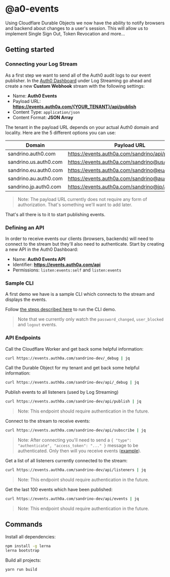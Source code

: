 # @a0-events

Using Cloudflare Durable Objects we now have the ability to notify browsers and backend about changes to a user's session. This will allow us to implement Single Sign Out, Token Revocation and more...

## Getting started

### Connecting your Log Stream

As a first step we want to send all of the Auth0 audit logs to our event publisher. In the [Auth0 Dashboard](https://manage.auth0.com/) under Log Streaming go ahead and create a new **Custom Webhook** stream with the following settings:

- Name: **Auth0 Events**
- Payload URL: **https://events.auth0a.com/{YOUR_TENANT}/api/publish**
- Content Type: `application/json`
- Content Format: **JSON Array**

The tenant in the payload URL depends on your actual Auth0 domain and locality. Here are the 5 different options you can use:

| Domain                | Payload URL                                       |
| --------------------- | ------------------------------------------------- |
| sandrino.auth0.com    | https://events.auth0a.com/sandrino/api/publish    |
| sandrino.us.auth0.com | https://events.auth0a.com/sandrino@us/api/publish |
| sandrino.eu.auth0.com | https://events.auth0a.com/sandrino@eu/api/publish |
| sandrino.au.auth0.com | https://events.auth0a.com/sandrino@au/api/publish |
| sandrino.jp.auth0.com | https://events.auth0a.com/sandrino@jp/api/publish |

> Note: The payload URL currently does not require any form of authorization. That's something we'll want to add later.

That's all there is to it to start publishing events.

### Defining an API

In order to receive events our clients (browsers, backends) will need to connect to the stream but they'll also need to authenticate. Start by creating a new API in the Auth0 Dashboard:

- Name: **Auth0 Events API**
- Identifier: **https://events.auth0a.com/api**
- Permissions: `listen:events:self` and `listen:events`

### Sample CLI

A first demo we have is a sample CLI which connects to the stream and displays the events.

Follow [the steps described here](./packages/demo-cli/README.md) to run the CLI demo.

> Note that we currently only watch the `password_changed`, `user_blocked` and `logout` events.

### API Endpoints

Call the Cloudflare Worker and get back some helpful information:

```bash
curl https://events.auth0a.com/sandrino-dev/_debug | jq
```

Call the Durable Object for my tenant and get back some helpful information:

```bash
curl https://events.auth0a.com/sandrino-dev/api/_debug | jq
```

Publish events to all listeners (used by Log Streaming)

```bash
curl https://events.auth0a.com/sandrino-dev/api/publish | jq
```

> Note: This endpoint should require authentication in the future.

Connect to the stream to receive events:

```bash
curl https://events.auth0a.com/sandrino-dev/api/subscribe | jq
```

> Note: After connecting you'll need to send a `{ "type": "authenticate", "access_token": "..." }` message to be authenticated. Only then will you receive events ([example](https://github.com/sandrinodimattia/auth0-session-events/blob/master/packages/demo-cli/lib/listener.js#L49-L54)).

Get a list of all listeners currently connected to the stream:

```bash
curl https://events.auth0a.com/sandrino-dev/api/listeners | jq
```

> Note: This endpoint should require authentication in the future.

Get the last 100 events which have been published:

```bash
curl https://events.auth0a.com/sandrino-dev/api/events | jq
```

> Note: This endpoint should require authentication in the future.

## Commands

Install all dependencies:

```bash
npm install -g lerna
lerna bootstrap
```

Build all projects:

```bash
yarn run build
```
